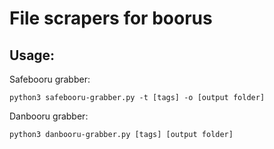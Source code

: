 # File scrapers for boorus

## Usage:

Safebooru grabber:
```
python3 safebooru-grabber.py -t [tags] -o [output folder]
```
Danbooru grabber:

```
python3 danbooru-grabber.py [tags] [output folder]
```
